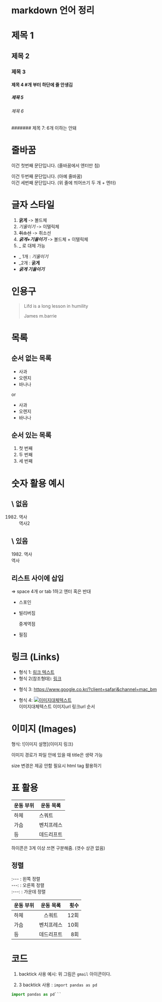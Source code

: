 # markdown 언어 정리

# 제목 1
## 제목 2
### 제목 3
#### 제목 4 #개 부터 하단에 줄 안생김
##### 제목 5
###### 제목 6
####### 제목 7: 6개 이하는 안돼

# 줄바꿈
이건 첫번째 문단입니다. (줄바꿈에서 엔터만 침)

이건 두번째 문단입니다. (아예 줄바꿈)  
이건 세번째 문단입니다. (위 줄에 띄어쓰기 두 개 + 엔터)

# 글자 스타일
1. **굵게** -> 볼드체
2. *기울이기* -> 이텔릭체
3. ~~취소선~~ -> 취소선
4. ***굵게+기울이기*** -> 볼드체 + 이텔릭체
5. _ 로 대체 가능
* _ 1개 : _기울이기_
* _2개 : __굵게__
* ___굵게 기울이기___

# 인용구
> Lifd is a long lesson in humility
>
> James m.barrie

# 목록

## 순서 없는 목록
- 사과
- 오렌지 
- 바나나 

or 
* 사과
* 오렌지
* 바나나

## 순서 있는 목록
1. 첫 번째
2. 두 번째
3. 세 번째

# 숫자 활용 예시
 ## \ 없음
1982. 역사  
역사2

## \ 있음
1982\. 역사  
역사

## 리스트 사이에 삽입

=> space 4개 or tab 1하고 엔터 혹은 반대

* 스포인
* 빌리버짐

    중계역점
* 필짐

# 링크 (Links)

* 형식 1: [링크 텍스트](https://www.google.co.kr/?client=safari&channel=mac_bm)
* 형식 2(참조형태): [링크][구글]  

[구글]: https://www.google.co.kr/?client=safari&channel=mac_bm

* 형식 3: <https://www.google.co.kr/?client=safari&channel=mac_bm>

* 형식 4: [![이미지대체텍스트](이미지URL)](링크URL)    
         이미지대체텍스트 이미지url 링크url 순서
# 이미지 (Images)

형식: ![이미지 설명](이미지 링크)

이미지 경로가 파일 안에 있을 때 title은 생략 가능

size 변경은 제공 안함 필요시 html tag 활용하기

# 표 활용

| 운동 부위 | 운동 목록|
| --- | --- |
| 하체 | 스쿼트 |
| 가슴 | 벤치프레스 |
| 등 | 데드리프트 |

하이픈은 3게 이상 쓰면 구분해줌. (갯수 상관 없음)

## 정렬  
:--- : 왼쪽 정렬  
---: : 오른쪽 정렬  
:---: : 가운데 정렬  

| 운동 부위 | 운동 목록| 횟수 |
| :--- | :---: | ---: |
| 하체 | 스쿼트 | 12회 |
| 가슴 | 벤치프레스 | 10회 |
| 등 | 데드리프트 | 8회 |


# 코드

1. backtick 사용 예시: 위 그림은 `gmail` 아이콘이다.

2. 3 backtick 사용 : ```import pandas as pd```  

```python 
import pandas as pd```
